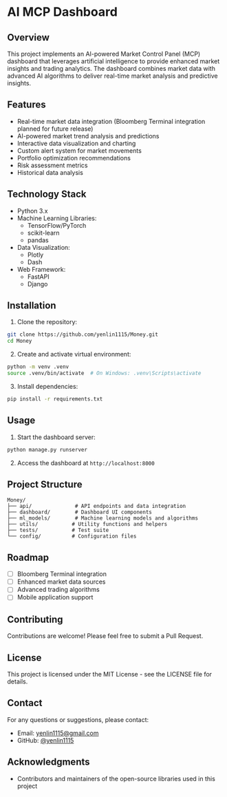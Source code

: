 # AI MCP Dashboard

## Overview
This project implements an AI-powered Market Control Panel (MCP) dashboard that leverages artificial intelligence to provide enhanced market insights and trading analytics. The dashboard combines market data with advanced AI algorithms to deliver real-time market analysis and predictive insights.

## Features
- Real-time market data integration (Bloomberg Terminal integration planned for future release)
- AI-powered market trend analysis and predictions
- Interactive data visualization and charting
- Custom alert system for market movements
- Portfolio optimization recommendations
- Risk assessment metrics
- Historical data analysis

## Technology Stack
- Python 3.x
- Machine Learning Libraries:
  - TensorFlow/PyTorch
  - scikit-learn
  - pandas
- Data Visualization:
  - Plotly
  - Dash
- Web Framework:
  - FastAPI
  - Django

## Installation

1. Clone the repository:
```bash
git clone https://github.com/yenlin1115/Money.git
cd Money
```

2. Create and activate virtual environment:
```bash
python -m venv .venv
source .venv/bin/activate  # On Windows: .venv\Scripts\activate
```

3. Install dependencies:
```bash
pip install -r requirements.txt
```

## Usage
1. Start the dashboard server:
```bash
python manage.py runserver
```

2. Access the dashboard at `http://localhost:8000`

## Project Structure
```
Money/
├── api/              # API endpoints and data integration
├── dashboard/        # Dashboard UI components
├── ml_models/        # Machine learning models and algorithms
├── utils/           # Utility functions and helpers
├── tests/           # Test suite
└── config/          # Configuration files
```

## Roadmap
- [ ] Bloomberg Terminal integration
- [ ] Enhanced market data sources
- [ ] Advanced trading algorithms
- [ ] Mobile application support

## Contributing
Contributions are welcome! Please feel free to submit a Pull Request.

## License
This project is licensed under the MIT License - see the LICENSE file for details.

## Contact
For any questions or suggestions, please contact:
- Email: yenlin1115@gmail.com
- GitHub: [@yenlin1115](https://github.com/yenlin1115)

## Acknowledgments
- Contributors and maintainers of the open-source libraries used in this project 